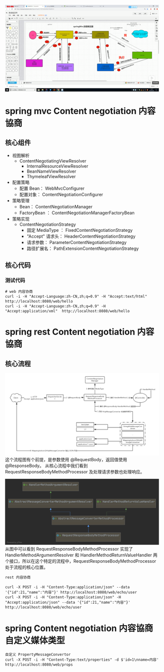 
![spring mvc 主流程](../../images/spring/web/spirng%20mvc%20主流程.png)

# spring mvc Content negotiation 内容協商

## 核心组件
- 视图解析
  - ContentNegotiatingViewResolver
    - InternalResourceViewResolver
    - BeanNameViewResolver
    - ThymeleafViewResolver
- 配置策略
  - 配置 Bean： WebMvcConfigurer
  - 配置对象： ContentNegotiationConfigurer
- 策略管理
  - Bean： ContentNegotiationManager 
  - FactoryBean ： ContentNegotiationManagerFactoryBean
- 策略实现
  - ContentNegotiationStrategy
    - 固定 MediaType ： FixedContentNegotiationStrategy 
    - "Accept" 请求头： HeaderContentNegotiationStrategy
    - 请求参数： ParameterContentNegotiationStrategy
    - 路径扩展名： PathExtensionContentNegotiationStrategy


## 核心代码
### 测试代码
```
# web 内容协商
curl -i -H "Accept-Language:zh-CN,zh;q=0.9" -H "Accept:text/html"  http://localhost:8080/web/hello
curl -i -H "Accept-Language:zh-CN,zh;q=0.9" -H "Accept:application/xml"  http://localhost:8080/web/hello
```

# spring rest Content negotiation 内容協商

## 核心流程

![](../../images/spring/web/flow-RequestBody-ResponseBody.png)
这个流程图有个前提，是参数使用 @RequestBody，返回值使用 @ResponseBody。
从核心流程中我们看到 RequestResponseBodyMethodProcessor 及处理请求参数也处理响应。

![RequestResponseBodyMethodProcessor](RequestResponseBodyMethodProcessor.png)
从图中可以看到 RequestResponseBodyMethodProcessor 实现了 HandlerMethodArgumentResolver 和 HandlerMethodReturnValueHandler 两个接口，所以在这个特定的流程中，RequestResponseBodyMethodProcessor 处于流程的核心位置。

```
rest 内容协商

curl -X POST -i -H "Content-Type:application/json" --data '{"id":21,"name":"内容"}' http://localhost:8080/web/echo/user 
curl -X POST -i -H "Content-Type:application/json" -H "Accept:application/json" --data '{"id":21,"name":"内容"}' http://localhost:8080/web/echo/user 
```

# spring Content negotiation 内容協商自定义媒体类型
```
自定义 PropertyMessageConvertor
curl -X POST -i -H "Content-Type:text/properties" -d $'id=1\nname=内容' http://localhost:8080/web/props
```
